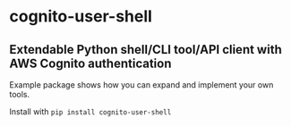 # cognito-user-shell
## Extendable Python shell/CLI tool/API client with AWS Cognito authentication
Example package shows how you can expand and implement your own tools.

Install with `pip install cognito-user-shell`

